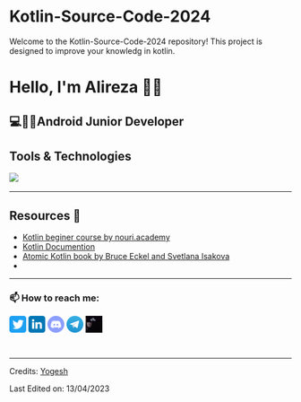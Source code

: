 # Kotlin-Source-Code-2024
Welcome to the Kotlin-Source-Code-2024 repository! This project is designed to improve your knowledg in kotlin.

<h1>Hello, I'm Alireza 🙋‍♂️</h1>
<h2>💻👨‍💻Android Junior Developer</h2>


<h2>Tools & Technologies</h2>
<p>
<img src="https://img.shields.io/badge/Kotlin-7F52FF?style=for-the-badge&logo=Kotlin&logoColor=white" />
</p> 

<hr>

## Resources :memo:

<!-- BLOG-POST-LIST:START -->

- [Kotlin beginer course by nouri.academy](https://nouri.academy/)
- [Kotlin Documention](https://kotlinlang.org)
- [Atomic Kotlin book by Bruce Eckel and Svetlana Isakova](https://www.atomickotlin.com/atomickotlin/)
- 
<!-- BLOG-POST-LIST:END -->

<hr>









<h3 align="left"> 📫 How to reach me:</h3>
<p align="left">
<a href="https://twitter.com/" target="blank"><img align="center" src="https://raw.githubusercontent.com/vibrantfix/vibrantfix/main/assets/icons/twitter.svg" alt="twitter" height="30" width="30" /></a>
<a href="https://linkedin.com/in/" target="blank"><img align="center" src="https://raw.githubusercontent.com/vibrantfix/vibrantfix/main/assets/icons/linkedin.svg" alt="linkedin" height="30" width="30" /></a>
<a href="https://discord.com/" target="blank"><img align="center" src="https://raw.githubusercontent.com/vibrantfix/vibrantfix/main/assets/icons/discord-round.svg" alt="discord" height="30" width="30" /></a>
<a href="https://telegram.com/" target="blank"><img align="center" src="https://raw.githubusercontent.com/vibrantfix/vibrantfix/main/assets/icons/telegram.svg" alt="telegram" height="30" width="30" /></a>
<a href="https://vibrantfix.github.io/" target="blank"><img align="center" src="https://raw.githubusercontent.com/vibrantfix/vibrantfix/main/assets/icons/logo.jpg" alt="website" height="30" width="30" /></a>
</p>
<br>


-----
Credits: [Yogesh](https://github.com/vibrantfix)

Last Edited on: 13/04/2023
